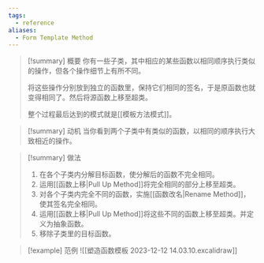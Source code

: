 ```yaml
---
tags:
  - reference
aliases:
  - Form Template Method
---
```

> [!summary] 概要
> 你有一些子类，其中相应的某些函数以相同顺序执行类似的操作，但各个操作细节上有所不同。
>
> 将这些操作分别放到独立的函数里，保持它们相同的签名，于是原函数也就变得相同了。然后将源函数上移至超类。
> 
> 整个过程最后达到的模式就是[[模板方法模式]]。

> [!summary] 动机
> 当你看到两个子类中有类似的函数，以相同的顺序执行大致相近的操作。

> [!summary] 做法
> 1. 在各个子类内分解目标函数，使分解后的函数不完全相同。
> 2. 运用[[函数上移|Pull Up Method]]将完全相同的部分上移至超类。
> 3. 对各个子类内完全不同的函数，实施[[函数改名|Rename Method]]，使其签名完全相同。
> 5. 运用[[函数上移|Pull Up Method]]将这些不同的函数上移至超类。并定义为抽象函数。
> 6. 移除子类里的目标函数。

> [!example] 范例
> ![[塑造函数模板 2023-12-12 14.03.10.excalidraw]]